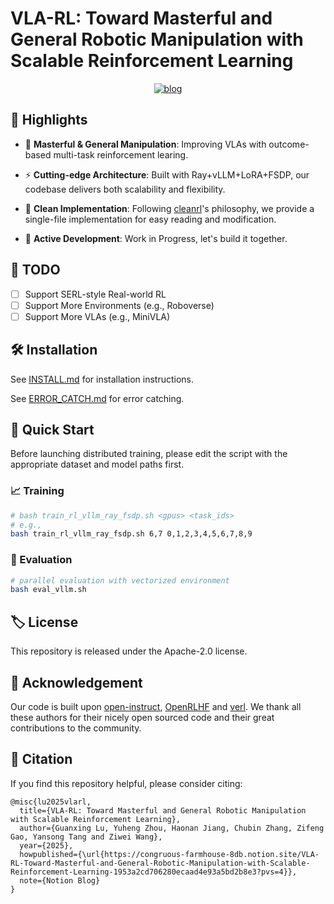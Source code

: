 # VLA-RL: Toward Masterful and General Robotic Manipulation with Scalable Reinforcement Learning

<div align="center">

[![blog](https://img.shields.io/badge/Notion-000000?style=for-the-badge&logo=notion&logoColor=white)](https://congruous-farmhouse-8db.notion.site/VLA-RL-Toward-Masterful-and-General-Robotic-Manipulation-with-Scalable-Reinforcement-Learning-1953a2cd706280ecaad4e93a5bd2b8e3?pvs=4)

</div>

## 🌟 Highlights

- 🎯 **Masterful & General Manipulation**: Improving VLAs with outcome-based multi-task reinforcement learing.

- ⚡️ **Cutting-edge Architecture**: Built with Ray+vLLM+LoRA+FSDP, our codebase delivers both scalability and flexibility.

- 📝 **Clean Implementation**: Following [cleanrl](https://github.com/vwxyzjn/cleanrl)'s philosophy, we provide a single-file implementation for easy reading and modification.

- 🚧 **Active Development**: Work in Progress, let's build it together.

## 📝 TODO
- [ ] Support SERL-style Real-world RL
- [ ] Support More Environments (e.g., Roboverse)
- [ ] Support More VLAs (e.g., MiniVLA)

## 🛠️ Installation

See [INSTALL.md](docs/INSTALL.md) for installation instructions. 

See [ERROR_CATCH.md](docs/ERROR_CATCH.md) for error catching.

## 🚀 Quick Start

Before launching distributed training, please edit the script with the appropriate dataset and model paths first.

### 📈 Training

```bash
# bash train_rl_vllm_ray_fsdp.sh <gpus> <task_ids>
# e.g., 
bash train_rl_vllm_ray_fsdp.sh 6,7 0,1,2,3,4,5,6,7,8,9
```

### 🧪 Evaluation

```bash
# parallel evaluation with vectorized environment
bash eval_vllm.sh
```

## 🏷️ License
This repository is released under the Apache-2.0 license.

## 🙏 Acknowledgement

Our code is built upon [open-instruct](https://github.com/allenai/open-instruct), [OpenRLHF](https://github.com/OpenRLHF/OpenRLHF) and [verl](https://github.com/volcengine/verl). We thank all these authors for their nicely open sourced code and their great contributions to the community.

## 🥰 Citation
If you find this repository helpful, please consider citing:

```
@misc{lu2025vlarl,
  title={VLA-RL: Toward Masterful and General Robotic Manipulation with Scalable Reinforcement Learning},
  author={Guanxing Lu, Yuheng Zhou, Haonan Jiang, Chubin Zhang, Zifeng Gao, Yansong Tang and Ziwei Wang},
  year={2025},
  howpublished={\url{https://congruous-farmhouse-8db.notion.site/VLA-RL-Toward-Masterful-and-General-Robotic-Manipulation-with-Scalable-Reinforcement-Learning-1953a2cd706280ecaad4e93a5bd2b8e3?pvs=4}},
  note={Notion Blog}
}
```
